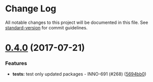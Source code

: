 # Change Log

All notable changes to this project will be documented in this file.
See [standard-version](https://github.com/conventional-changelog/standard-version) for commit guidelines.

<a name="0.4.0"></a>
# [0.4.0](https://github.com/ec-europa/europa-component-library/compare/@ec-europa/ecl-social-media-links@0.3.0...@ec-europa/ecl-social-media-links@0.4.0) (2017-07-21)


### Features

* **tests:** test only updated packages - INNO-691 (#268) ([5694bb0](https://github.com/ec-europa/europa-component-library/commit/5694bb0))
